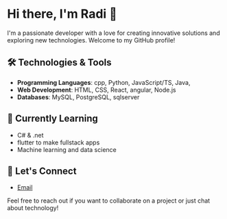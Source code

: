 # Hi there, I'm Radi 👋

I'm a passionate developer with a love for creating innovative solutions and exploring new technologies. Welcome to my GitHub profile!

## 🛠️ Technologies & Tools

- **Programming Languages**: cpp, Python, JavaScript/TS, Java,
- **Web Development**: HTML, CSS, React, angular, Node.js
- **Databases**: MySQL, PostgreSQL, sqlserver


## 🌱 Currently Learning

- C# & .net
- flutter to make fullstack apps
- Machine learning and data science

## 💬 Let's Connect

- [Email](radiradmehr@duck.com)

Feel free to reach out if you want to collaborate on a project or just chat about technology!

